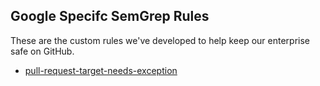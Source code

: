 ## Google Specifc SemGrep Rules

These are the custom rules we've developed to help keep our enterprise safe on GitHub.

*  [pull-request-target-needs-exception](pull-request-target-needs-exception.md)